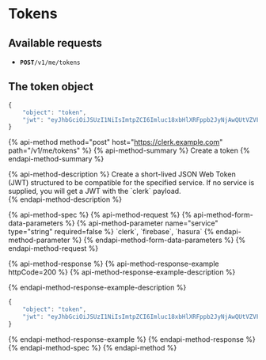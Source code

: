 # Tokens

## Available requests

* **`POST`**`/v1/me/tokens`

## The token object

```javascript
{
    "object": "token",
    "jwt": "eyJhbGciOiJSUzI1NiIsImtpZCI6Imluc18xbHlXRFppb2JyNjAwQUtVZVFEb1NsckVtb00iLCJ0eXAiOiJKV1QifQ.eyJhdWQiOiJjbGVyayIsImVtYWlsIjoiYnJhZGVuQGNsZXJrLmRldiIsImVtYWlsX3ZlcmlmaWVkIjp0cnVlLCJleHAiOjE2MjgyMjE1NzEsImZhbWlseV9uYW1lIjoiU2lkb3RpIiwiZ2l2ZW5fbmFtZSI6IkJyYWRlbiIsImlhdCI6MTYyODIyMTUwNiwiaXNzIjoiaHR0cHM6Ly9jbGVyay5jbGVyay5kZXYiLCJuYW1lIjoiQnJhZGVuIiwicGljdHVyZSI6Imh0dHBzOi8vaW1hZ2VzLmNsZXJrLmRldi91cGxvYWRlZC9pbWdfMXV4MTc3dkJYVmVVR240d1FYZm5yM2xTd0lnLmpwZWciLCJzdWIiOiJ1c2VyXzFvNHFmcU1lQ2tLNEtEOWZpQ1BLSVhjQTloOCIsInVwZGF0ZWRfYXQiOjE2MjgyMTg1Nzd9.b2oZwr8hW33dQC856k5Xv0j-SND3hI11r-j2I6BXkldw-yGnYiKq1GUAwC2F1ecFIaAvVJFHw-MYT34pQt6xMRY_InC2-K7CeDKUIuXzC8fglHU-a8WMp6ehON1MImGy5fuqyyWI6x8vY2TlaKjVipBWFkVDmqLrOWJuuzAePeMaYjN-zPkSOeD1ydiRbGf97wokTGx9hxyYq7C2vX2CLPOkb17f9Is92GcHlatH6Ac6Ptnd_JNy5bXGGjjPKwJgPYO2cCDlxamDgL-40IBJ8l_0IxJWN_PlShZQoT05xGdIJMcnje4WHlt0rm6nQYBPt3Cahz_gd4xoCAeYJEch0A"
}
```

{% api-method method="post" host="https://clerk.example.com" path="/v1/me/tokens" %}
{% api-method-summary %}
Create a token
{% endapi-method-summary %}

{% api-method-description %}
Create a short-lived JSON Web Token \(JWT\) structured to be compatible for the specified service.  If no service is supplied, you will get a JWT with the \`clerk\` payload.  
{% endapi-method-description %}

{% api-method-spec %}
{% api-method-request %}
{% api-method-form-data-parameters %}
{% api-method-parameter name="service" type="string" required=false %}
\`clerk\`, \`firebase\`, \`hasura\`
{% endapi-method-parameter %}
{% endapi-method-form-data-parameters %}
{% endapi-method-request %}

{% api-method-response %}
{% api-method-response-example httpCode=200 %}
{% api-method-response-example-description %}

{% endapi-method-response-example-description %}

```javascript
{
    "object": "token",
    "jwt": "eyJhbGciOiJSUzI1NiIsImtpZCI6Imluc18xbHlXRFppb2JyNjAwQUtVZVFEb1NsckVtb00iLCJ0eXAiOiJKV1QifQ.eyJhdWQiOiJjbGVyayIsImVtYWlsIjoiYnJhZGVuQGNsZXJrLmRldiIsImVtYWlsX3ZlcmlmaWVkIjp0cnVlLCJleHAiOjE2MjgyMjE1NzEsImZhbWlseV9uYW1lIjoiU2lkb3RpIiwiZ2l2ZW5fbmFtZSI6IkJyYWRlbiIsImlhdCI6MTYyODIyMTUwNiwiaXNzIjoiaHR0cHM6Ly9jbGVyay5jbGVyay5kZXYiLCJuYW1lIjoiQnJhZGVuIiwicGljdHVyZSI6Imh0dHBzOi8vaW1hZ2VzLmNsZXJrLmRldi91cGxvYWRlZC9pbWdfMXV4MTc3dkJYVmVVR240d1FYZm5yM2xTd0lnLmpwZWciLCJzdWIiOiJ1c2VyXzFvNHFmcU1lQ2tLNEtEOWZpQ1BLSVhjQTloOCIsInVwZGF0ZWRfYXQiOjE2MjgyMTg1Nzd9.b2oZwr8hW33dQC856k5Xv0j-SND3hI11r-j2I6BXkldw-yGnYiKq1GUAwC2F1ecFIaAvVJFHw-MYT34pQt6xMRY_InC2-K7CeDKUIuXzC8fglHU-a8WMp6ehON1MImGy5fuqyyWI6x8vY2TlaKjVipBWFkVDmqLrOWJuuzAePeMaYjN-zPkSOeD1ydiRbGf97wokTGx9hxyYq7C2vX2CLPOkb17f9Is92GcHlatH6Ac6Ptnd_JNy5bXGGjjPKwJgPYO2cCDlxamDgL-40IBJ8l_0IxJWN_PlShZQoT05xGdIJMcnje4WHlt0rm6nQYBPt3Cahz_gd4xoCAeYJEch0A"
}
```
{% endapi-method-response-example %}
{% endapi-method-response %}
{% endapi-method-spec %}
{% endapi-method %}

